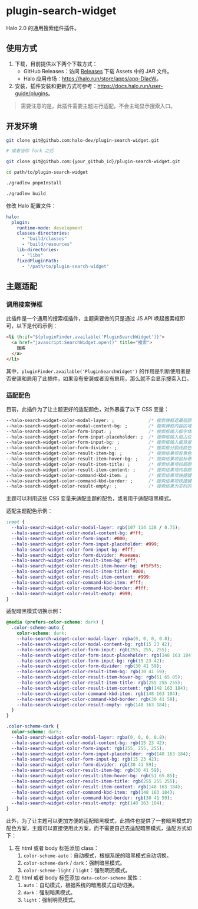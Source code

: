 # plugin-search-widget

Halo 2.0 的通用搜索组件插件。

## 使用方式

1. 下载，目前提供以下两个下载方式：
    - GitHub Releases：访问 [Releases](https://github.com/halo-dev/plugin-search-widget/releases) 下载 Assets 中的 JAR 文件。
    - Halo 应用市场：<https://halo.run/store/apps/app-DlacW>。
2. 安装，插件安装和更新方式可参考：<https://docs.halo.run/user-guide/plugins>。

> 需要注意的是，此插件需要主题进行适配，不会主动显示搜索入口。

## 开发环境

```bash
git clone git@github.com:halo-dev/plugin-search-widget.git

# 或者当你 fork 之后

git clone git@github.com:{your_github_id}/plugin-search-widget.git
```

```bash
cd path/to/plugin-search-widget
```

```bash
./gradlew pnpmInstall

./gradlew build
```

修改 Halo 配置文件：

```yaml
halo:
  plugin:
    runtime-mode: development
    classes-directories:
      - "build/classes"
      - "build/resources"
    lib-directories:
      - "libs"
    fixedPluginPath:
      - "/path/to/plugin-search-widget"
```

## 主题适配

### 调用搜索弹框

此插件是一个通用的搜索框插件，主题需要做的只是通过 JS API 唤起搜索框即可，以下是代码示例：

```html
<li th:if="${pluginFinder.available('PluginSearchWidget')}">
  <a href="javascript:SearchWidget.open()" title="搜索">
    搜索
  </a>
</li>
```

其中，`pluginFinder.available('PluginSearchWidget')` 的作用是判断使用者是否安装和启用了此插件，如果没有安装或者没有启用，那么就不会显示搜索入口。

### 适配配色

目前，此插件为了让主题更好的适配颜色，对外暴露了以下 CSS 变量：

```css
--halo-search-widget-color-modal-layer: ;             /* 搜索弹框遮罩层颜色 */
--halo-search-widget-color-modal-content-bg: ;        /* 搜索弹框内容区域背景色 */
--halo-search-widget-color-form-input: ;              /* 搜索框输入框字体颜色 */
--halo-search-widget-color-form-input-placeholder: ;  /* 搜索框输入框占位符颜色 */
--halo-search-widget-color-form-input-bg: ;           /* 搜索框输入框背景色 */
--halo-search-widget-color-form-divider: ;            /* 搜索框分割线颜色 */
--halo-search-widget-color-result-item-bg: ;          /* 搜索结果项背景色 */
--halo-search-widget-color-result-item-hover-bg: ;    /* 搜索结果项鼠标悬浮背景色 */
--halo-search-widget-color-result-item-title: ;       /* 搜索结果项标题颜色 */
--halo-search-widget-color-result-item-content: ;     /* 搜索结果项内容颜色 */
--halo-search-widget-color-command-kbd-item: ;        /* 搜索结果项快捷键提示字体颜色 */
--halo-search-widget-color-command-kbd-border: ;      /* 搜索结果项快捷键提示边框颜色 */
--halo-search-widget-color-result-empty: ;            /* 搜索结果为空时的颜色 */
```

主题可以利用这些 CSS 变量来适配主题的配色，或者用于适配暗黑模式。

适配主题配色示例：

```css
:root {
  --halo-search-widget-color-modal-layer: rgb(107 114 128 / 0.75);
  --halo-search-widget-color-modal-content-bg: #fff;
  --halo-search-widget-color-form-input: #000;
  --halo-search-widget-color-form-input-placeholder: #999;
  --halo-search-widget-color-form-input-bg: #fff;
  --halo-search-widget-color-form-divider: #eaeaea;
  --halo-search-widget-color-result-item-bg: #fff;
  --halo-search-widget-color-result-item-hover-bg: #f5f5f5;
  --halo-search-widget-color-result-item-title: #000;
  --halo-search-widget-color-result-item-content: #999;
  --halo-search-widget-color-command-kbd-item: #fff;
  --halo-search-widget-color-command-kbd-border: #fff;
  --halo-search-widget-color-result-empty: #999;
}
```

适配暗黑模式切换示例：

```css
@media (prefers-color-scheme: dark) {
  .color-scheme-auto {
    color-scheme: dark;
    --halo-search-widget-color-modal-layer: rgba(0, 0, 0, 0.8);
    --halo-search-widget-color-modal-content-bg: rgb(15 23 42);
    --halo-search-widget-color-form-input: rgb(255, 255, 255);
    --halo-search-widget-color-form-input-placeholder: rgb(148 163 184);
    --halo-search-widget-color-form-input-bg: rgb(15 23 42);
    --halo-search-widget-color-form-divider: rgb(30 41 59);
    --halo-search-widget-color-result-item-bg: rgb(30 41 59);
    --halo-search-widget-color-result-item-hover-bg: rgb(51 65 85);
    --halo-search-widget-color-result-item-title: rgb(255 255 255);
    --halo-search-widget-color-result-item-content: rgb(148 163 184);
    --halo-search-widget-color-command-kbd-item: rgb(148 163 184);
    --halo-search-widget-color-command-kbd-border: rgb(30 41 59);
    --halo-search-widget-color-result-empty: rgb(148 163 184);
  }
}

.color-scheme-dark {
  color-scheme: dark;
  --halo-search-widget-color-modal-layer: rgba(0, 0, 0, 0.8);
  --halo-search-widget-color-modal-content-bg: rgb(15 23 42);
  --halo-search-widget-color-form-input: rgb(255, 255, 255);
  --halo-search-widget-color-form-input-placeholder: rgb(148 163 184);
  --halo-search-widget-color-form-input-bg: rgb(15 23 42);
  --halo-search-widget-color-form-divider: rgb(30 41 59);
  --halo-search-widget-color-result-item-bg: rgb(30 41 59);
  --halo-search-widget-color-result-item-hover-bg: rgb(51 65 85);
  --halo-search-widget-color-result-item-title: rgb(255 255 255);
  --halo-search-widget-color-result-item-content: rgb(148 163 184);
  --halo-search-widget-color-command-kbd-item: rgb(148 163 184);
  --halo-search-widget-color-command-kbd-border: rgb(30 41 59);
  --halo-search-widget-color-result-empty: rgb(148 163 184);
}
```

此外，为了让主题可以更加方便的适配暗黑模式，此插件也提供了一套暗黑模式的配色方案，主题可以直接使用此方案，而不需要自己去适配暗黑模式，适配方式如下：

1. 在 html 或者 body 标签添加 class：
   1. `color-scheme-auto`：自动模式，根据系统的暗黑模式自动切换。
   2. `color-scheme-dark` / `dark`：强制暗黑模式。
   3. `color-scheme-light` / `light`：强制明亮模式。
2. 在 html 或者 body 标签添加 `data-color-scheme` 属性：
   1. `auto`：自动模式，根据系统的暗黑模式自动切换。
   2. `dark`：强制暗黑模式。
   3. `light`：强制明亮模式。
